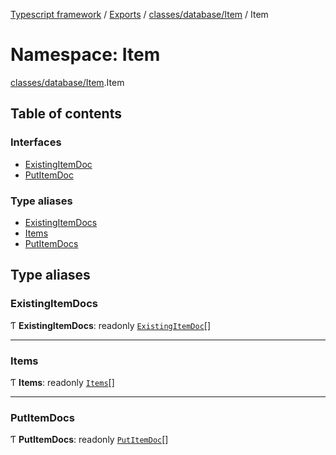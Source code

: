 [Typescript framework](../index.md) / [Exports](../modules.md) / [classes/database/Item](classes_database_Item.md) / Item

# Namespace: Item

[classes/database/Item](classes_database_Item.md).Item

## Table of contents

### Interfaces

- [ExistingItemDoc](../interfaces/classes_database_Item.Item.ExistingItemDoc.md)
- [PutItemDoc](../interfaces/classes_database_Item.Item.PutItemDoc.md)

### Type aliases

- [ExistingItemDocs](classes_database_Item.Item.md#existingitemdocs)
- [Items](classes_database_Item.Item.md#items)
- [PutItemDocs](classes_database_Item.Item.md#putitemdocs)

## Type aliases

### ExistingItemDocs

Ƭ **ExistingItemDocs**: readonly [`ExistingItemDoc`](../interfaces/classes_database_Item.Item.ExistingItemDoc.md)[]

___

### Items

Ƭ **Items**: readonly [`Items`](classes_database_Item.Item.md#items)[]

___

### PutItemDocs

Ƭ **PutItemDocs**: readonly [`PutItemDoc`](../interfaces/classes_database_Item.Item.PutItemDoc.md)[]
